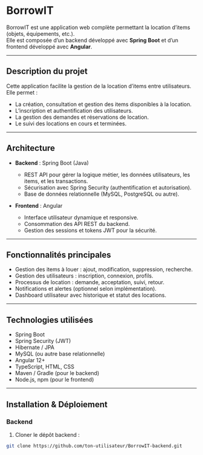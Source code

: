 # BorrowIT

BorrowIT est une application web complète permettant la location d’items (objets, équipements, etc.).  
Elle est composée d’un backend développé avec **Spring Boot** et d’un frontend développé avec **Angular**.

---

## Description du projet

Cette application facilite la gestion de la location d’items entre utilisateurs. Elle permet :

- La création, consultation et gestion des items disponibles à la location.
- L’inscription et authentification des utilisateurs.
- La gestion des demandes et réservations de location.
- Le suivi des locations en cours et terminées.

---

## Architecture

- **Backend** : Spring Boot (Java)  
  - REST API pour gérer la logique métier, les données utilisateurs, les items, et les transactions.
  - Sécurisation avec Spring Security (authentification et autorisation).
  - Base de données relationnelle (MySQL, PostgreSQL ou autre).

- **Frontend** : Angular  
  - Interface utilisateur dynamique et responsive.
  - Consommation des API REST du backend.
  - Gestion des sessions et tokens JWT pour la sécurité.

---

## Fonctionnalités principales

- Gestion des items à louer : ajout, modification, suppression, recherche.
- Gestion des utilisateurs : inscription, connexion, profils.
- Processus de location : demande, acceptation, suivi, retour.
- Notifications et alertes (optionnel selon implémentation).
- Dashboard utilisateur avec historique et statut des locations.

---

## Technologies utilisées

- Spring Boot
- Spring Security (JWT)
- Hibernate / JPA
- MySQL (ou autre base relationnelle)
- Angular 12+
- TypeScript, HTML, CSS
- Maven / Gradle (pour le backend)
- Node.js, npm (pour le frontend)

---

## Installation & Déploiement

### Backend

1. Cloner le dépôt backend :

```bash
git clone https://github.com/ton-utilisateur/BorrowIT-backend.git
